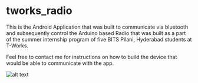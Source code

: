 # tworks_radio

This is the Android Application that was built to communicate via bluetooth 
and subsequently control the Arduino based Radio that was built as a part of 
the summer internship program of five BITS Pilani, Hyderabad students at T-Works. 

Feel free to contact me for instructions on how to build the device that would be able to communicate with the app. 

![alt text](37000410_2534142219945397_4982948098209742848_n.jpg, "Control Activity")
